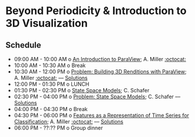 # Beyond Periodicity & Introduction to 3D Visualization

## Schedule

 * 09:00 AM - 10:00 AM  o  [An Introduction to ParaView](https://github.com/LSSTC-DSFP/LSSTC-DSFP-Sessions/blob/master/Session6/Day2/IntroToParaView.ipynb); A. Miller [:octocat:](https://github.com/adamamiller)
 * 10:00 AM - 10:30 AM  o  Break
 * 10:30 AM - 12:00 PM  o  [Problem: Building 3D Renditions with ParaView](https://github.com/LSSTC-DSFP/LSSTC-DSFP-Sessions/blob/master/Session6/Day2/IntroToParaView.ipynb); A. Miller [:octocat:](https://github.com/adamamiller) –– [Solutions](https://github.com/LSSTC-DSFP/LSSTC-DSFP-Sessions/blob/master/Session6/Day2/IntroToParaViewSolutions.ipynb)
 * 12:00 PM - 01:30 PM  o  LUNCH
 * 01:30 PM - 02:30 PM  o  [State Space Models](https://github.com/LSSTC-DSFP/LSSTC-DSFP-Sessions/blob/master/Session6/Day2/StateSpace.pdf); C. Schafer
 * 02:30 PM - 04:00 PM  o  [Problem: State Space Models](https://github.com/LSSTC-DSFP/LSSTC-DSFP-Sessions/blob/master/Session6/Day2/StateSpace.ipynb); C. Schafer –– [Solutions](https://github.com/LSSTC-DSFP/LSSTC-DSFP-Sessions/blob/master/Session6/Day2/StateSpaceSolutions.ipynb)
 * 04:00 PM - 04:30 PM  o  Break
 * 04:30 PM - 06:00 PM  o  [Features as a Representation of Time Series for Classification](https://github.com/LSSTC-DSFP/LSSTC-DSFP-Sessions/blob/master/Session6/Day2/FeatureEngineering.ipynb); A. Miller [:octocat:](https://github.com/adamamiller) –– [Solutions](https://github.com/LSSTC-DSFP/LSSTC-DSFP-Sessions/blob/master/Session6/Day2/FeatureEngineeringSolutions.ipynb)
 * 06:00 PM - ??:?? PM  o  Group dinner
